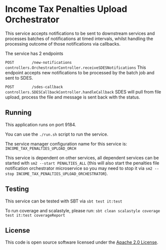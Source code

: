 
# Income Tax Penalties Upload Orchestrator

This service accepts notifications to be sent to downstream services and processes batches of notifications at timed intervals, whilst handling the processing outcome of those notifications via callbacks.

The service has 2 endpoints

`POST        /new-notifications                    controllers.OrchestratorController.receiveSDESNotifications`
This endpoint accepts new notifications to be processed by the batch job and sent to SDES.


`POST        /sdes-callback                        controllers.SDESCallbackController.handleCallback`
SDES will pull from file upload, process the file and message is sent back with the status.


## Running

This application runs on port 9184.

You can use the `./run.sh` script to run the service.

The service manager configuration name for this service is: `INCOME_TAX_PENALTIES_UPLOAD_ORCH`

This service is dependent on other services, all dependent services can be started with `sm2 --start PENALTIES_ALL` (this will also start the penalties file notification orchestrator microservice so you may need to stop it via `sm2 --stop INCOME_TAX_PENALTIES_UPLOAD_ORCHESTRATOR`).

## Testing

This service can be tested with SBT via `sbt test it:test`

To run coverage and scalastyle, please run: `sbt clean scalastyle coverage test it:test coverageReport`

## License

This code is open source software licensed under the [Apache 2.0 License]("http://www.apache.org/licenses/LICENSE-2.0.html").